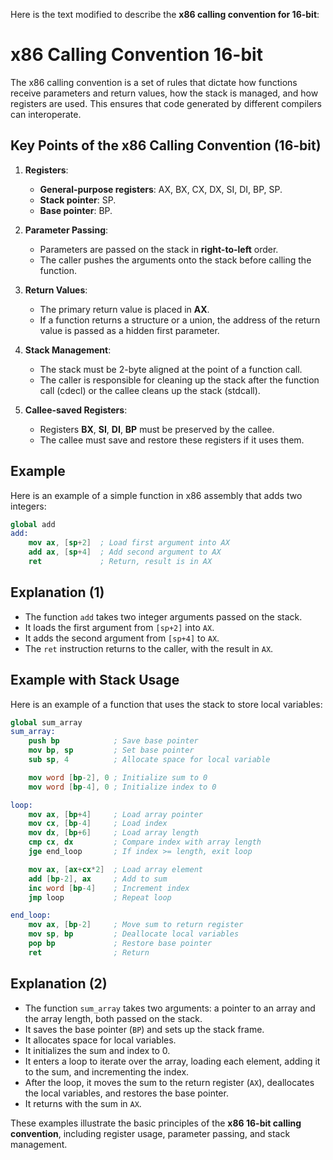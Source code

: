 Here is the text modified to describe the **x86 calling convention for 16-bit**:

# x86 Calling Convention 16-bit

The x86 calling convention is a set of rules that dictate how functions receive parameters and return values, how the stack is managed, and how registers are used. This ensures that code generated by different compilers can interoperate.

## Key Points of the x86 Calling Convention (16-bit)

1. **Registers**:
    - **General-purpose registers**: AX, BX, CX, DX, SI, DI, BP, SP.
    - **Stack pointer**: SP.
    - **Base pointer**: BP.

2. **Parameter Passing**:
    - Parameters are passed on the stack in **right-to-left** order.
    - The caller pushes the arguments onto the stack before calling the function.

3. **Return Values**:
    - The primary return value is placed in **AX**.
    - If a function returns a structure or a union, the address of the return value is passed as a hidden first parameter.

4. **Stack Management**:
    - The stack must be 2-byte aligned at the point of a function call.
    - The caller is responsible for cleaning up the stack after the function call (cdecl) or the callee cleans up the stack (stdcall).

5. **Callee-saved Registers**:
    - Registers **BX**, **SI**, **DI**, **BP** must be preserved by the callee.
    - The callee must save and restore these registers if it uses them.

## Example

Here is an example of a simple function in x86 assembly that adds two integers:

```nasm
global add
add:
    mov ax, [sp+2]  ; Load first argument into AX
    add ax, [sp+4]  ; Add second argument to AX
    ret             ; Return, result is in AX
```

## Explanation (1)

- The function `add` takes two integer arguments passed on the stack.
- It loads the first argument from `[sp+2]` into `AX`.
- It adds the second argument from `[sp+4]` to `AX`.
- The `ret` instruction returns to the caller, with the result in `AX`.

## Example with Stack Usage

Here is an example of a function that uses the stack to store local variables:

```nasm
global sum_array
sum_array:
    push bp            ; Save base pointer
    mov bp, sp         ; Set base pointer
    sub sp, 4          ; Allocate space for local variable

    mov word [bp-2], 0 ; Initialize sum to 0
    mov word [bp-4], 0 ; Initialize index to 0

loop:
    mov ax, [bp+4]     ; Load array pointer
    mov cx, [bp-4]     ; Load index
    mov dx, [bp+6]     ; Load array length
    cmp cx, dx         ; Compare index with array length
    jge end_loop       ; If index >= length, exit loop

    mov ax, [ax+cx*2]  ; Load array element
    add [bp-2], ax     ; Add to sum
    inc word [bp-4]    ; Increment index
    jmp loop           ; Repeat loop

end_loop:
    mov ax, [bp-2]     ; Move sum to return register
    mov sp, bp         ; Deallocate local variables
    pop bp             ; Restore base pointer
    ret                ; Return
```

## Explanation (2)

- The function `sum_array` takes two arguments: a pointer to an array and the array length, both passed on the stack.
- It saves the base pointer (`BP`) and sets up the stack frame.
- It allocates space for local variables.
- It initializes the sum and index to 0.
- It enters a loop to iterate over the array, loading each element, adding it to the sum, and incrementing the index.
- After the loop, it moves the sum to the return register (`AX`), deallocates the local variables, and restores the base pointer.
- It returns with the sum in `AX`.

These examples illustrate the basic principles of the **x86 16-bit calling convention**, including register usage, parameter passing, and stack management.